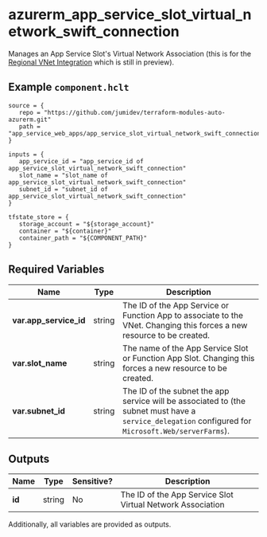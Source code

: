 # azurerm_app_service_slot_virtual_network_swift_connection

Manages an App Service Slot's Virtual Network Association (this is for the [Regional VNet Integration](https://docs.microsoft.com/azure/app-service/web-sites-integrate-with-vnet#regional-vnet-integration) which is still in preview).

## Example `component.hclt`

```hcl
source = {
   repo = "https://github.com/jumidev/terraform-modules-auto-azurerm.git" 
   path = "app_service_web_apps/app_service_slot_virtual_network_swift_connection" 
}

inputs = {
   app_service_id = "app_service_id of app_service_slot_virtual_network_swift_connection" 
   slot_name = "slot_name of app_service_slot_virtual_network_swift_connection" 
   subnet_id = "subnet_id of app_service_slot_virtual_network_swift_connection" 
}

tfstate_store = {
   storage_account = "${storage_account}" 
   container = "${container}" 
   container_path = "${COMPONENT_PATH}" 
}

```

## Required Variables

| Name | Type |  Description |
| ---- | --------- |  ----------- |
| **var.app_service_id** | string |  The ID of the App Service or Function App to associate to the VNet. Changing this forces a new resource to be created. | 
| **var.slot_name** | string |  The name of the App Service Slot or Function App Slot. Changing this forces a new resource to be created. | 
| **var.subnet_id** | string |  The ID of the subnet the app service will be associated to (the subnet must have a `service_delegation` configured for `Microsoft.Web/serverFarms`). | 



## Outputs

| Name | Type | Sensitive? | Description |
| ---- | ---- | --------- | --------- |
| **id** | string | No  | The ID of the App Service Slot Virtual Network Association | 

Additionally, all variables are provided as outputs.
